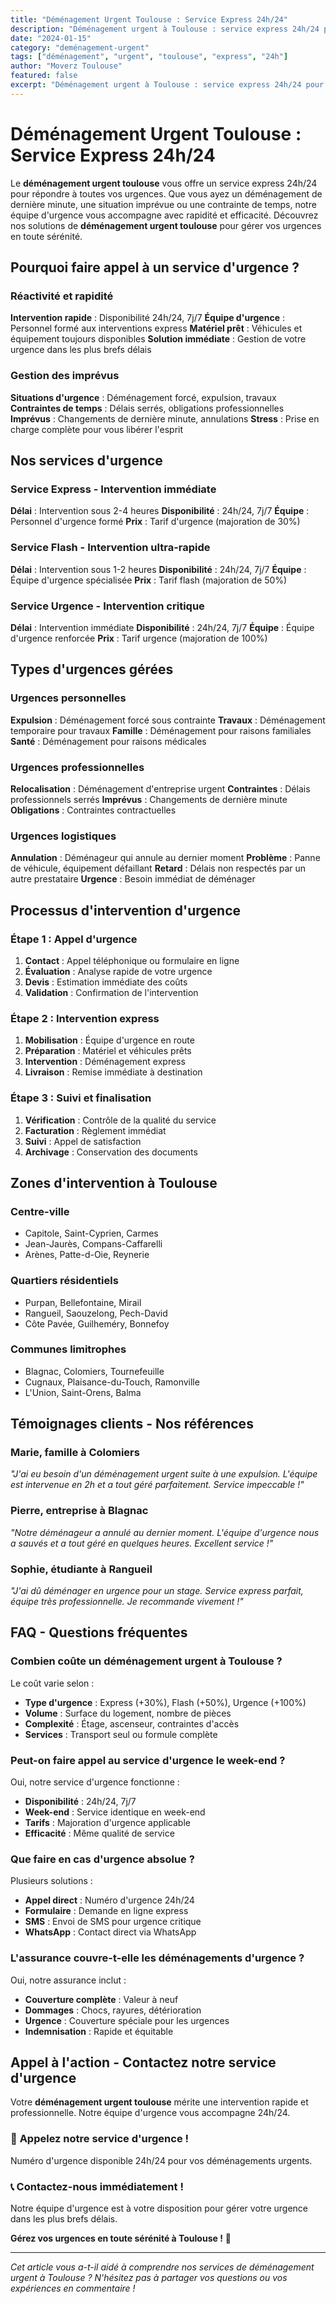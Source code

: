 ```yaml
---
title: "Déménagement Urgent Toulouse : Service Express 24h/24"
description: "Déménagement urgent à Toulouse : service express 24h/24 pour vos urgences. Intervention rapide, équipe disponible, solution immédiate. Devis gratuit."
date: "2024-01-15"
category: "deménagement-urgent"
tags: ["déménagement", "urgent", "toulouse", "express", "24h"]
author: "Moverz Toulouse"
featured: false
excerpt: "Déménagement urgent à Toulouse : service express 24h/24 pour vos urgences. Intervention rapide, équipe disponible, solution immédiate."
---
```


# Déménagement Urgent Toulouse : Service Express 24h/24

Le **déménagement urgent toulouse** vous offre un service express 24h/24 pour répondre à toutes vos urgences. Que vous ayez un déménagement de dernière minute, une situation imprévue ou une contrainte de temps, notre équipe d'urgence vous accompagne avec rapidité et efficacité. Découvrez nos solutions de **déménagement urgent toulouse** pour gérer vos urgences en toute sérénité.

## Pourquoi faire appel à un service d'urgence ?

### Réactivité et rapidité

**Intervention rapide** : Disponibilité 24h/24, 7j/7
**Équipe d'urgence** : Personnel formé aux interventions express
**Matériel prêt** : Véhicules et équipement toujours disponibles
**Solution immédiate** : Gestion de votre urgence dans les plus brefs délais

### Gestion des imprévus

**Situations d'urgence** : Déménagement forcé, expulsion, travaux
**Contraintes de temps** : Délais serrés, obligations professionnelles
**Imprévus** : Changements de dernière minute, annulations
**Stress** : Prise en charge complète pour vous libérer l'esprit

## Nos services d'urgence

### Service Express - Intervention immédiate

**Délai** : Intervention sous 2-4 heures
**Disponibilité** : 24h/24, 7j/7
**Équipe** : Personnel d'urgence formé
**Prix** : Tarif d'urgence (majoration de 30%)

### Service Flash - Intervention ultra-rapide

**Délai** : Intervention sous 1-2 heures
**Disponibilité** : 24h/24, 7j/7
**Équipe** : Équipe d'urgence spécialisée
**Prix** : Tarif flash (majoration de 50%)

### Service Urgence - Intervention critique

**Délai** : Intervention immédiate
**Disponibilité** : 24h/24, 7j/7
**Équipe** : Équipe d'urgence renforcée
**Prix** : Tarif urgence (majoration de 100%)

## Types d'urgences gérées

### Urgences personnelles

**Expulsion** : Déménagement forcé sous contrainte
**Travaux** : Déménagement temporaire pour travaux
**Famille** : Déménagement pour raisons familiales
**Santé** : Déménagement pour raisons médicales

### Urgences professionnelles

**Relocalisation** : Déménagement d'entreprise urgent
**Contraintes** : Délais professionnels serrés
**Imprévus** : Changements de dernière minute
**Obligations** : Contraintes contractuelles

### Urgences logistiques

**Annulation** : Déménageur qui annule au dernier moment
**Problème** : Panne de véhicule, équipement défaillant
**Retard** : Délais non respectés par un autre prestataire
**Urgence** : Besoin immédiat de déménager

## Processus d'intervention d'urgence

### Étape 1 : Appel d'urgence

1. **Contact** : Appel téléphonique ou formulaire en ligne
2. **Évaluation** : Analyse rapide de votre urgence
3. **Devis** : Estimation immédiate des coûts
4. **Validation** : Confirmation de l'intervention

### Étape 2 : Intervention express

1. **Mobilisation** : Équipe d'urgence en route
2. **Préparation** : Matériel et véhicules prêts
3. **Intervention** : Déménagement express
4. **Livraison** : Remise immédiate à destination

### Étape 3 : Suivi et finalisation

1. **Vérification** : Contrôle de la qualité du service
2. **Facturation** : Règlement immédiat
3. **Suivi** : Appel de satisfaction
4. **Archivage** : Conservation des documents

## Zones d'intervention à Toulouse

### Centre-ville
- Capitole, Saint-Cyprien, Carmes
- Jean-Jaurès, Compans-Caffarelli
- Arènes, Patte-d-Oie, Reynerie

### Quartiers résidentiels
- Purpan, Bellefontaine, Mirail
- Rangueil, Saouzelong, Pech-David
- Côte Pavée, Guilheméry, Bonnefoy

### Communes limitrophes
- Blagnac, Colomiers, Tournefeuille
- Cugnaux, Plaisance-du-Touch, Ramonville
- L'Union, Saint-Orens, Balma

## Témoignages clients - Nos références

### Marie, famille à Colomiers
*"J'ai eu besoin d'un déménagement urgent suite à une expulsion. L'équipe est intervenue en 2h et a tout géré parfaitement. Service impeccable !"*

### Pierre, entreprise à Blagnac
*"Notre déménageur a annulé au dernier moment. L'équipe d'urgence nous a sauvés et a tout géré en quelques heures. Excellent service !"*

### Sophie, étudiante à Rangueil
*"J'ai dû déménager en urgence pour un stage. Service express parfait, équipe très professionnelle. Je recommande vivement !"*

## FAQ - Questions fréquentes

### Combien coûte un déménagement urgent à Toulouse ?

Le coût varie selon :
- **Type d'urgence** : Express (+30%), Flash (+50%), Urgence (+100%)
- **Volume** : Surface du logement, nombre de pièces
- **Complexité** : Étage, ascenseur, contraintes d'accès
- **Services** : Transport seul ou formule complète

### Peut-on faire appel au service d'urgence le week-end ?

Oui, notre service d'urgence fonctionne :
- **Disponibilité** : 24h/24, 7j/7
- **Week-end** : Service identique en week-end
- **Tarifs** : Majoration d'urgence applicable
- **Efficacité** : Même qualité de service

### Que faire en cas d'urgence absolue ?

Plusieurs solutions :
- **Appel direct** : Numéro d'urgence 24h/24
- **Formulaire** : Demande en ligne express
- **SMS** : Envoi de SMS pour urgence critique
- **WhatsApp** : Contact direct via WhatsApp

### L'assurance couvre-t-elle les déménagements d'urgence ?

Oui, notre assurance inclut :
- **Couverture complète** : Valeur à neuf
- **Dommages** : Chocs, rayures, détérioration
- **Urgence** : Couverture spéciale pour les urgences
- **Indemnisation** : Rapide et équitable

## Appel à l'action - Contactez notre service d'urgence

Votre **déménagement urgent toulouse** mérite une intervention rapide et professionnelle. Notre équipe d'urgence vous accompagne 24h/24.

### 🚨 **Appelez notre service d'urgence !**

Numéro d'urgence disponible 24h/24 pour vos déménagements urgents.

### 📞 **Contactez-nous immédiatement !**

Notre équipe d'urgence est à votre disposition pour gérer votre urgence dans les plus brefs délais.

**Gérez vos urgences en toute sérénité à Toulouse !** 🚚

---

*Cet article vous a-t-il aidé à comprendre nos services de déménagement urgent à Toulouse ? N'hésitez pas à partager vos questions ou vos expériences en commentaire !*

